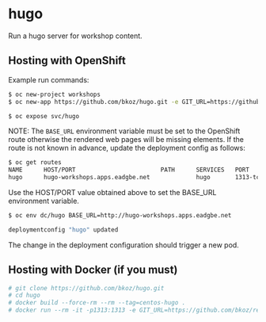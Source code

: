 # hugo

Run a hugo server for workshop content.

## Hosting with OpenShift

Example run commands:

```bash
$ oc new-project workshops
$ oc new-app https://github.com/bkoz/hugo.git -e GIT_URL=https://github.com/bkoz/redhatgov.github.io.git -e GIT_BRANCH=bkoz-dev -e BASE_URL=http://hugo-workshops.apps.eadgbe.net

$ oc expose svc/hugo
```

NOTE: The ```BASE_URL``` environment variable must be set to the OpenShift route
otherwise the rendered web pages will be missing elements. 
If the route is not known in advance, update the deployment config as follows:

```bash
$ oc get routes
NAME      HOST/PORT                        PATH      SERVICES   PORT       TERMINATION   WILDCARD
hugo      hugo-workshops.apps.eadgbe.net             hugo       1313-tcp                 None
```

Use the HOST/PORT value obtained above to set the BASE_URL environment variable.

```bash
$ oc env dc/hugo BASE_URL=http://hugo-workshops.apps.eadgbe.net

deploymentconfig "hugo" updated

```

The change in the deployment configuration should trigger a new pod.

## Hosting with Docker (if you must)

```bash
# git clone https://github.com/bkoz/hugo.git
# cd hugo
# docker build --force-rm --rm --tag=centos-hugo .
# docker run --rm -it -p1313:1313 -e GIT_URL=https://github.com/bkoz/redhatgov.github.io -e GIT_BRANCH=bkoz-dev -e APPEND_PORT=true -e BASE_URL=http://`hostname` centos-hugo
```


